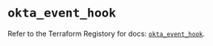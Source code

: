 # `okta_event_hook`

Refer to the Terraform Registory for docs: [`okta_event_hook`](https://www.terraform.io/docs/providers/okta/r/event_hook).
